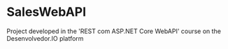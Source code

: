 # SalesWebAPI
 Project developed in the 'REST com ASP.NET Core WebAPI' course on the Desenvolvedor.IO platform
